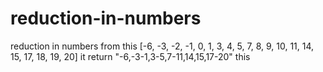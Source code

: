 # reduction-in-numbers
reduction in numbers
from this [-6, -3, -2, -1, 0, 1, 3, 4, 5, 7, 8, 9, 10, 11, 14, 15, 17, 18, 19, 20]
it return "-6,-3-1,3-5,7-11,14,15,17-20" this
